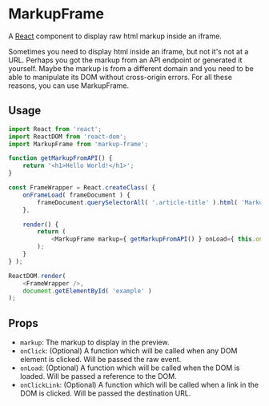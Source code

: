# MarkupFrame

A [React](https://facebook.github.io/react/) component to display raw html markup inside an iframe.

Sometimes you need to display html inside an iframe, but not it's not at a URL.  Perhaps you got the markup from an API endpoint or generated it yourself.  Maybe the markup is from a different domain and you need to be able to manipulate its DOM without cross-origin errors. For all these reasons, you can use MarkupFrame.

## Usage

```javascript
import React from 'react';
import ReactDOM from 'react-dom';
import MarkupFrame from 'markup-frame';

function getMarkupFromAPI() {
	return '<h1>Hello World!</h1>';
}

const FrameWrapper = React.createClass( {
	onFrameLoad( frameDocument ) {
		frameDocument.querySelectorAll( '.article-title' ).html( 'MarkupFrame is Great!' );
	},

	render() {
		return (
			<MarkupFrame markup={ getMarkupFromAPI() } onLoad={ this.onFrameLoad } />
		);
	}
} );

ReactDOM.render(
	<FrameWrapper />,
	document.getElementById( 'example' )
);
```

## Props

* `markup`: The markup to display in the preview.
* `onClick`: (Optional) A function which will be called when any DOM element is clicked. Will be passed the raw event.
* `onLoad`: (Optional) A function which will be called when the DOM is loaded. Will be passed a reference to the DOM.
* `onClickLink`: (Optional) A function which will be called when a link in the DOM is clicked. Will be passed the destination URL.
